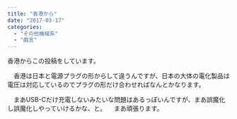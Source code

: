 ```yaml
---
title: "香港から"
date: "2017-03-17"
categories: 
  - "その他機械系"
  - "戯言"
---
```


香港からこの投稿をしています。

　香港は日本と電源プラグの形からして違うんですが、日本の大体の電化製品は電圧は対応しているのでプラグの形だけ合わせればなんとかなります。

　まあUSB-Cだけ充電しないみたいな問題はあるっぽいんですが、まあ誤魔化し誤魔化しやっていけるかな、と。 　まあ頑張ります。
